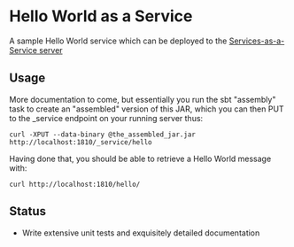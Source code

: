 # Hello World as a Service

A sample Hello World service which can be deployed to the  [Services-as-a-Service server](https://github.com/danielrendall/ServicesAsAService)

## Usage

More documentation to come, but essentially you run the sbt "assembly" task to
create an "assembled" version of this JAR, which you can then PUT to the
_service endpoint on your running server thus:

```shell
curl -XPUT --data-binary @the_assembled_jar.jar http://localhost:1810/_service/hello
```

Having done that, you should be able to retrieve a Hello World message with:

```shell
curl http://localhost:1810/hello/
```

## Status

* Write extensive unit tests and exquisitely detailed documentation

